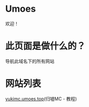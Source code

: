 # Umoes

欢迎！

# 此页面是做什么的？

导航此域名下的所有网站

# 网站列表

[yukimc.umoes.top](https://yukimc.umoes.top/)(归墟MC - 教程)
